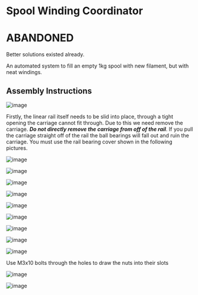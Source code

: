 # Spool Winding Coordinator
# ABANDONED
Better solutions existed already. 

An automated system to fill an empty 1kg spool with new filament, but with neat windings.


## Assembly Instructions

![image](https://user-images.githubusercontent.com/25805271/209427224-477d4d28-876a-4b28-b1b4-c0b1040f5cfb.png)

Firstly, the linear rail itself needs to be slid into place, through a tight opening the carriage cannot fit through. Due to this we need remove the carriage. ***Do not directly remove the carriage from off of the rail***. If you pull the carriage straight off of the rail the ball bearings will fall out and ruin the carriage. You must use the rail bearing cover shown in the following pictures.

![image](https://user-images.githubusercontent.com/25805271/208553005-0d4e97cb-0187-4695-be33-d0a8f83ac478.png)

![image](https://user-images.githubusercontent.com/25805271/208553155-e32a09ff-158a-4562-9aa3-b98fe5bcb2de.png)

![image](https://user-images.githubusercontent.com/25805271/209428306-52d402ac-244c-410a-83ed-ceda64a68a6f.png)

![image](https://user-images.githubusercontent.com/25805271/209428605-332986a4-770c-4cb0-809e-c85f6daa32a4.png)

![image](https://user-images.githubusercontent.com/25805271/209428122-ec9c6234-c1b7-4fba-bd50-c4bbffbd9505.png)

![image](https://user-images.githubusercontent.com/25805271/209428203-ad731948-f50c-40fe-8453-34de2a9865d4.png)

![image](https://user-images.githubusercontent.com/25805271/208555123-17f9e4aa-7019-4ced-94f8-ca980245653d.png)

![image](https://user-images.githubusercontent.com/25805271/209429052-4ffaad7e-0757-4cd8-8a88-29e4944eb200.png)

![image](https://user-images.githubusercontent.com/25805271/209429184-73ae85c9-a6c0-4c38-af74-89c89474a168.png)

Use M3x10 bolts through the holes to draw the nuts into their slots

![image](https://user-images.githubusercontent.com/25805271/209426516-a0d6d880-d72b-46a9-afdb-945c3235bc22.png)

![image](https://user-images.githubusercontent.com/25805271/208556579-5c5507f0-f213-495a-b2f8-1d1efda942e1.png)



